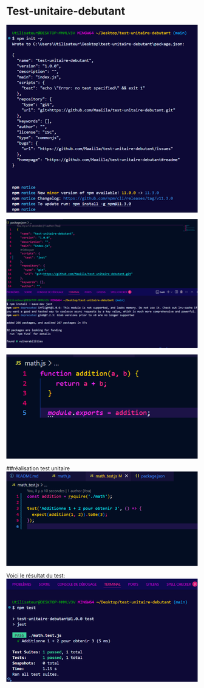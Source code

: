 # Test-unitaire-debutant
![capture d'écran](images/capturecreationpckjson.png)

![capture d'écran](images/configjest.png)

![capture d'écran](images/fonctionsomme.png)

##réalisation test unitaire
![capture d'écran](images/testunitaire.png)

Voici le résultat du test:
![capture d'écran](images/resultattest.png)